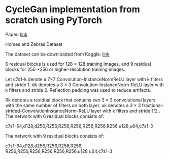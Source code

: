 # CycleGan implementation from scratch using PyTorch

Paper: [link](https://www.kaggle.com/datasets/balraj98/horse2zebra-dataset)

Horses and Zebras Dataset

The dataset can be downloaded from Kaggle: [link](https://www.kaggle.com/datasets/balraj98/horse2zebra-dataset)


6 residual blocks is used for 128 × 128 training images, and 9 residual blocks for 256 ×256 or higher-resolution training images. 


Let c7s1-k denote a 7×7 Convolution-InstanceNormReLU layer with k filters and stride 1. dk denotes a 3 × 3 Convolution-InstanceNorm-ReLU layer with k filters and stride 2. Reflection padding was used to reduce artifacts.

Rk denotes a residual block that contains two 3 × 3 convolutional layers with the same number of filters on both layer. uk denotes a 3 × 3 fractional-strided-ConvolutionInstanceNorm-ReLU layer with k filters and stride 1/2
.
The network with 6 residual blocks consists of:

c7s1-64,d128,d256,R256,R256,R256,R256,R256,R256,u128,u64,c7s1-3

The network with 9 residual blocks consists of:

c7s1-64,d128,d256,R256,R256,R256,
R256,R256,R256,R256,R256,R256,u128
u64,c7s1-3
